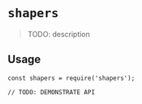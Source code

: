 # `shapers`

> TODO: description

## Usage

```
const shapers = require('shapers');

// TODO: DEMONSTRATE API
```
